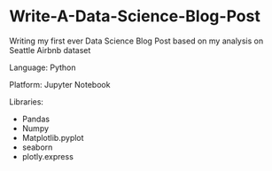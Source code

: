 # Write-A-Data-Science-Blog-Post

Writing my first ever Data Science Blog Post based on my analysis on Seattle Airbnb dataset


Language: Python

Platform: Jupyter Notebook

Libraries:
* Pandas
* Numpy
* Matplotlib.pyplot
* seaborn
* plotly.express
